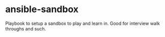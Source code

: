 # ansible-sandbox
Playbook to setup a sandbox to play and learn in. Good for interview walk throughs and such.
